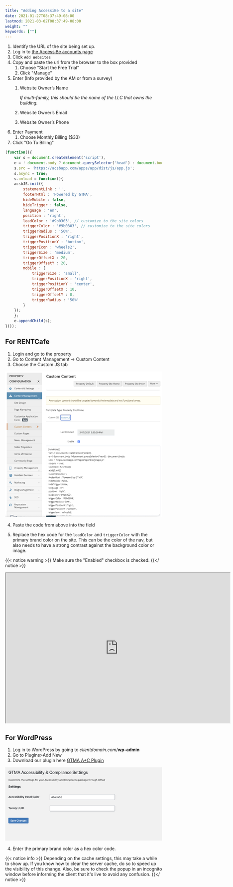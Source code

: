 ```yaml
---
title: "Adding AccessiBe to a site"
date: 2021-01-27T08:37:49-08:00
lastmod: 2021-03-02T08:37:49-08:00
weight: ""
keywords: [""]
---
```

1. Identify the URL of the site being set up.
1. Log in to [the AccessiBe accounts page](https://accounts.accessibe.com/)
2. Click `Add Websites`
3. Copy and paste the url from the browser to the box provided
   1. Choose "Start the Free Trial"
   2. Click "Manage"
4. Enter (Info provided by the AM or from a survey)
   1. Website Owner’s Name

        _If multi-family, this should be the name of the LLC that owns the building._

   2. Website Owner’s Email
   3. Website Owner’s Phone
5. Enter Payment
   1. Choose Monthly Billing ($33)
6. Click "Go To Billing"

```javascript
(function(){
    var s = document.createElement('script'),
    e = ! document.body ? document.querySelector('head') : document.body;
    s.src = 'https://acsbapp.com/apps/app/dist/js/app.js';
    s.async = true;
    s.onload = function(){
    acsbJS.init({
        statementLink : '',
        footerHtml : 'Powered by GTMA',
        hideMobile : false,
        hideTrigger : false,
        language : 'en',
        position : 'right',
        leadColor : '#9b0303', // customize to the site colors
        triggerColor : '#9b0303', // customize to the site colors
        triggerRadius : '50%',
        triggerPositionX : 'right',
        triggerPositionY : 'bottom',
        triggerIcon : 'wheels2',
        triggerSize : 'medium',
        triggerOffsetX : 20,
        triggerOffsetY : 20,
        mobile : {
            triggerSize : 'small',
            triggerPositionX : 'right',
            triggerPositionY : 'center',
            triggerOffsetX : 10,
            triggerOffsetY : 0,
            triggerRadius : '50%'
        }
    });
    };
    e.appendChild(s);
}());
```
## For RENTCafe

1. Login and go to the property
2. Go to Content Management -> Custom Content
3. Choose the Custom JS tab

![RENTCafe Custom Content](rentcafe-custom-content.png)

4. Paste the code from above into the field

5. Replace the hex code for the `leadColor` and `triggerColor` with the primary brand color on the site. This can be the color of the nav, but also needs to have a strong contrast against the background color or image.

{{< notice warning >}}
Make sure the "Enabled" checkbox is checked.
{{</ notice >}}
<div class="embed-responsive embed-responsive-16by9">
    <iframe class="embed-responsive-item" src="https://drive.google.com/file/d/19FD8FFMNdZqOpT-4Sa4oGQ0GFElUBb_o/preview" width="720" height="480"></iframe>
</div>

## For WordPress

1. Log in to WordPress by going to _clientdomain.com_/__wp-admin__
2. Go to Plugins>Add New
3. Download our plugin here [GTMA A+C Plugin](https://github.com/gtma-agency/gtma-accessibility-compliance/archive/refs/heads/main.zip)

![GTMA Accessibility + Compliance Settings screen](GTMA-ac-settings.png)

4. Enter the primary brand color as a hex color code.

{{< notice info >}}
Depending on the cache settings, this may take a while to show up. If you know how to clear the server cache, do so to speed up the visibility of this change. Also, be sure to check the popup in an incognito window before informing the client that it's live to avoid any confusion.
{{</ notice >}}